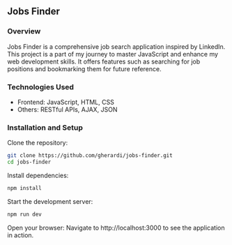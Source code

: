 ## Jobs Finder

### Overview
Jobs Finder is a comprehensive job search application inspired by LinkedIn. This project is a part of my journey to master JavaScript and enhance my web development skills. It offers features such as searching for job positions and bookmarking them for future reference.

### Technologies Used
- Frontend: JavaScript, HTML, CSS
- Others: RESTful APIs, AJAX, JSON

### Installation and Setup

Clone the repository:

```sh
git clone https://github.com/gherardi/jobs-finder.git
cd jobs-finder
```

Install dependencies:

```sh
npm install
```

Start the development server:

```sh
npm run dev
```

Open your browser:
Navigate to http://localhost:3000 to see the application in action.
